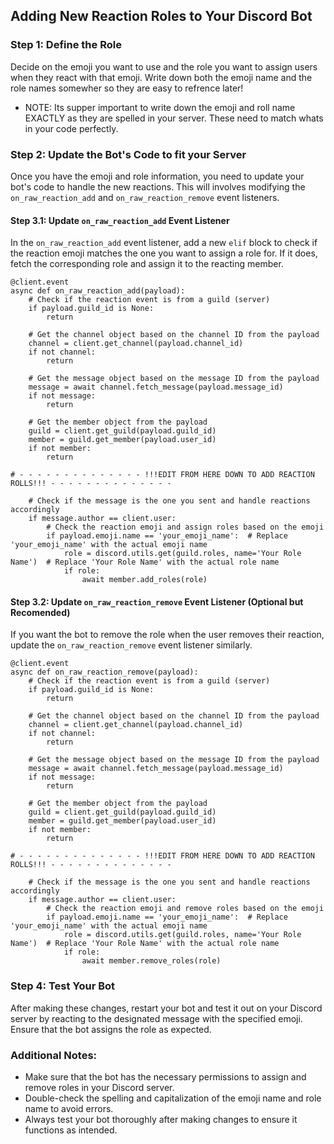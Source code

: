## Adding New Reaction Roles to Your Discord Bot

### Step 1: Define the Role

Decide on the emoji you want to use and the role you want to assign users when they react with that emoji. Write down both the emoji name and the role names somewher so they are easy to refrence later!
- NOTE: Its supper important to write down the emoji and roll name EXACTLY as they are spelled in your server. These need to match whats in your code perfectly.  

### Step 2: Update the Bot's Code to fit your Server

Once you have the emoji and role information, you need to update your bot's code to handle the new reactions. This will involves modifying the `on_raw_reaction_add` and `on_raw_reaction_remove` event listeners.

#### Step 3.1: Update `on_raw_reaction_add` Event Listener

In the `on_raw_reaction_add` event listener, add a new `elif` block to check if the reaction emoji matches the one you want to assign a role for. If it does, fetch the corresponding role and assign it to the reacting member.

```
@client.event
async def on_raw_reaction_add(payload):
    # Check if the reaction event is from a guild (server)
    if payload.guild_id is None:
        return

    # Get the channel object based on the channel ID from the payload
    channel = client.get_channel(payload.channel_id)
    if not channel:
        return

    # Get the message object based on the message ID from the payload
    message = await channel.fetch_message(payload.message_id)
    if not message:
        return

    # Get the member object from the payload
    guild = client.get_guild(payload.guild_id)
    member = guild.get_member(payload.user_id)
    if not member:
        return

# - - - - - - - - - - - - - - !!!EDIT FROM HERE DOWN TO ADD REACTION ROLLS!!! - - - - - - - - - - - - - -

    # Check if the message is the one you sent and handle reactions accordingly 
    if message.author == client.user:
        # Check the reaction emoji and assign roles based on the emoji
        if payload.emoji.name == 'your_emoji_name':  # Replace 'your_emoji_name' with the actual emoji name
            role = discord.utils.get(guild.roles, name='Your Role Name')  # Replace 'Your Role Name' with the actual role name
            if role:
                await member.add_roles(role)
```

#### Step 3.2: Update `on_raw_reaction_remove` Event Listener (Optional but Recomended)
If you want the bot to remove the role when the user removes their reaction, update the `on_raw_reaction_remove` event listener similarly.
```
@client.event
async def on_raw_reaction_remove(payload):
    # Check if the reaction event is from a guild (server)
    if payload.guild_id is None:
        return

    # Get the channel object based on the channel ID from the payload
    channel = client.get_channel(payload.channel_id)
    if not channel:
        return

    # Get the message object based on the message ID from the payload
    message = await channel.fetch_message(payload.message_id)
    if not message:
        return

    # Get the member object from the payload
    guild = client.get_guild(payload.guild_id)
    member = guild.get_member(payload.user_id)
    if not member:
        return

# - - - - - - - - - - - - - - !!!EDIT FROM HERE DOWN TO ADD REACTION ROLLS!!! - - - - - - - - - - - - - -

    # Check if the message is the one you sent and handle reactions accordingly
    if message.author == client.user:
        # Check the reaction emoji and remove roles based on the emoji
        if payload.emoji.name == 'your_emoji_name':  # Replace 'your_emoji_name' with the actual emoji name
            role = discord.utils.get(guild.roles, name='Your Role Name')  # Replace 'Your Role Name' with the actual role name
            if role:
                await member.remove_roles(role)

```
### Step 4: Test Your Bot

After making these changes, restart your bot and test it out on your Discord server by reacting to the designated message with the specified emoji. Ensure that the bot assigns the role as expected.

### Additional Notes:
- Make sure that the bot has the necessary permissions to assign and remove roles in your Discord server.
- Double-check the spelling and capitalization of the emoji name and role name to avoid errors.
- Always test your bot thoroughly after making changes to ensure it functions as intended.
